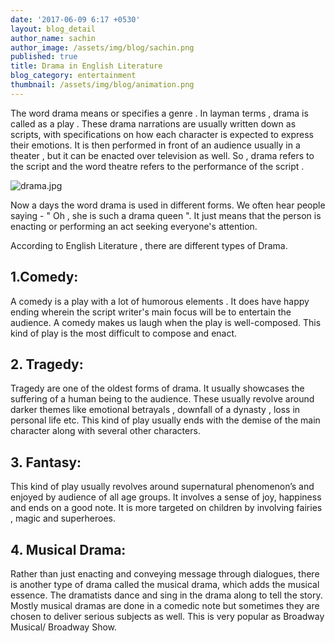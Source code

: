 ```yaml
---
date: '2017-06-09 6:17 +0530'
layout: blog_detail
author_name: sachin
author_image: /assets/img/blog/sachin.png
published: true
title: Drama in English Literature
blog_category: entertainment
thumbnail: /assets/img/blog/animation.png
---
```


The word drama means or specifies a genre . In layman terms , drama is called as a play . These drama narrations are usually written down as scripts, with specifications on how each character is expected to express their emotions. It is then performed in front of an audience usually in a theater , but it can be enacted over television as well.
So , drama refers to the script and the word theatre refers to the performance of the script .

![drama.jpg]({{site.baseurl}}/assets/img/drama.jpg)

Now a days the word drama is used in different forms. We often hear people saying - " Oh , she is such a drama queen ". It just means that the person is enacting or performing an act seeking everyone's attention.

According to English Literature , there are different types of Drama.

## 1.Comedy:

A comedy is a play with a lot of humorous elements . It does have happy ending wherein the script writer's main focus will be to entertain the audience. A comedy makes us laugh when the play is well-composed. This kind of play is the most difficult to compose and enact.

## 2. Tragedy:
Tragedy are one of the oldest forms of drama. It usually showcases the suffering of a human being to the audience. These usually revolve around darker themes like emotional betrayals , downfall of a dynasty , loss in personal life etc. This kind of play usually ends with the demise of the main character along with several other characters.

## 3. Fantasy:
This kind of play usually revolves around supernatural phenomenon’s and enjoyed by audience of all age groups. It involves a sense of joy, happiness and ends on a good note. It is more targeted on children by involving fairies , magic and superheroes.

## 4. Musical Drama:
Rather than just enacting and conveying message through dialogues, there is another type of drama called the musical drama, which adds the musical essence. The dramatists dance and sing in the drama along to tell the story. Mostly musical dramas are done in a comedic note but sometimes they are chosen to deliver serious subjects as well. This is very popular as Broadway Musical/ Broadway Show.


